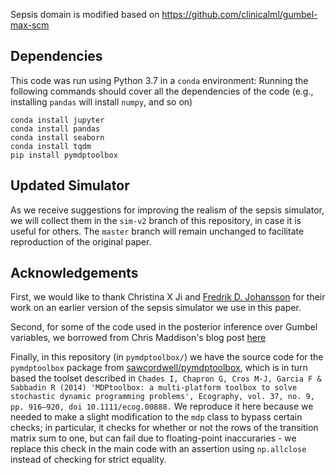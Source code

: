 Sepsis domain is modified based on https://github.com/clinicalml/gumbel-max-scm

## Dependencies

This code was run using Python 3.7 in a `conda` environment:  Running the following commands should cover all the dependencies of the code (e.g., installing `pandas` will install `numpy`, and so on)
```
conda install jupyter
conda install pandas
conda install seaborn
conda install tqdm
pip install pymdptoolbox
```

## Updated Simulator

As we receive suggestions for improving the realism of the sepsis simulator, we will collect them in the `sim-v2` branch of this repository, in case it is useful for others.  The `master` branch will remain unchanged to facilitate reproduction of the original paper.

## Acknowledgements

First, we would like to thank Christina X Ji and [Fredrik D. Johansson](http://www.mit.edu/~fredrikj/) for their work on an earlier version of the sepsis simulator we use in this paper.

Second, for some of the code used in the posterior inference over Gumbel variables, we borrowed from Chris Maddison's blog post [here](https://cmaddis.github.io/gumbel-machinery)

Finally, in this repository (in `pymdptoolbox/`) we have the source code for the `pymdptoolbox` package from [sawcordwell/pymdptoolbox](https://github.com/sawcordwell/pymdptoolbox), which is in turn based the toolset described in `Chades I, Chapron G, Cros M-J, Garcia F & Sabbadin R (2014) 'MDPtoolbox: a multi-platform toolbox to solve stochastic dynamic programming problems', Ecography, vol. 37, no. 9, pp. 916–920, doi 10.1111/ecog.00888.`  We reproduce it here because we needed to make a slight modification to the `mdp` class to bypass certain checks; in particular, it checks for whether or not the rows of the transition matrix sum to one, but can fail due to floating-point inaccuraries - we replace this check in the main code with an assertion using `np.allclose` instead of checking for strict equality.
